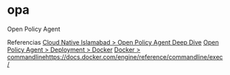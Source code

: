 # opa
Open Policy Agent

Referencias
[Cloud Native Islamabad > Open Policy Agent Deep Dive](https://www.youtube.com/watch?v=T7ojX4YnmTA&ab_channel=CloudNativeIslamabad)
[Open Policy Agent > Deployment > Docker](https://www.openpolicyagent.org/docs/latest/deployments/)
[Docker > commandline]()https://docs.docker.com/engine/reference/commandline/exec/